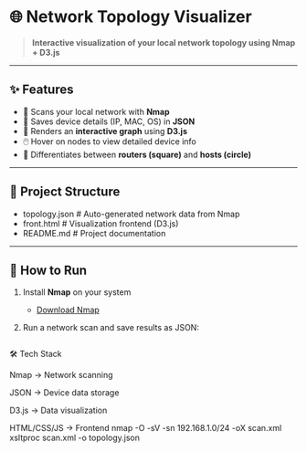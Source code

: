 # 🌐 Network Topology Visualizer  

> **Interactive visualization of your local network topology using Nmap + D3.js**  

---

## ✨ Features  
- 🔎 Scans your local network with **Nmap**  
- 📂 Saves device details (IP, MAC, OS) in **JSON**  
- 🎨 Renders an **interactive graph** using **D3.js**  
- 🖱️ Hover on nodes to view detailed device info  
- 📡 Differentiates between **routers (square)** and **hosts (circle)**  

---

## 📂 Project Structure  
- topology.json # Auto-generated network data from Nmap
- front.html # Visualization frontend (D3.js)
- README.md # Project documentation


---

## 🚀 How to Run  

1. Install **Nmap** on your system  
   - [Download Nmap](https://nmap.org/download.html)  

2. Run a network scan and save results as JSON:  
   ```bash

🛠️ Tech Stack

Nmap → Network scanning

JSON → Device data storage

D3.js → Data visualization

HTML/CSS/JS → Frontend
   nmap -O -sV -sn 192.168.1.0/24 -oX scan.xml
   xsltproc scan.xml -o topology.json
